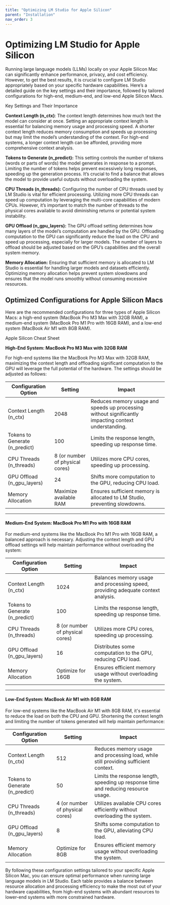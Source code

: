 ```yaml
---
title: "Optimizing LM Studio for Apple Silicon"
parent: "Installation"
nav_order: 3
---
```

# Optimizing LM Studio for Apple Silicon

Running large language models (LLMs) locally on your Apple Silicon Mac can significantly enhance performance, privacy, and cost efficiency. However, to get the best results, it is crucial to configure LM Studio appropriately based on your specific hardware capabilities. Here’s a detailed guide on the key settings and their importance, followed by tailored configurations for high-end, medium-end, and low-end Apple Silicon Macs.

Key Settings and Their Importance

**Context Length (n_ctx)**: The context length determines how much text the model can consider at once. Setting an appropriate context length is essential for balancing memory usage and processing speed. A shorter context length reduces memory consumption and speeds up processing but may limit the model’s understanding of the context. For high-end systems, a longer context length can be afforded, providing more comprehensive context analysis.

**Tokens to Generate (n_predict):** This setting controls the number of tokens (words or parts of words) the model generates in response to a prompt. Limiting the number of tokens helps prevent excessively long responses, speeding up the generation process. It’s crucial to find a balance that allows the model to provide useful outputs without overloading the system.

**CPU Threads (n_threads):** Configuring the number of CPU threads used by LM Studio is vital for efficient processing. Utilizing more CPU threads can speed up computation by leveraging the multi-core capabilities of modern CPUs. However, it’s important to match the number of threads to the physical cores available to avoid diminishing returns or potential system instability.

**GPU Offload (n_gpu_layers):** The GPU offload setting determines how many layers of the model’s computation are handled by the GPU. Offloading computation to the GPU can significantly reduce the load on the CPU and speed up processing, especially for larger models. The number of layers to offload should be adjusted based on the GPU’s capabilities and the overall system memory.

**Memory Allocation:** Ensuring that sufficient memory is allocated to LM Studio is essential for handling larger models and datasets efficiently. Optimizing memory allocation helps prevent system slowdowns and ensures that the model runs smoothly without consuming excessive resources.

## Optimized Configurations for Apple Silicon Macs

Here are the recommended configurations for three types of Apple Silicon Macs: a high-end system (MacBook Pro M3 Max with 32GB RAM), a medium-end system (MacBook Pro M1 Pro with 16GB RAM), and a low-end system (MacBook Air M1 with 8GB RAM).

Apple Silicon Cheat Sheet

**High-End System: MacBook Pro M3 Max with 32GB RAM**

For high-end systems like the MacBook Pro M3 Max with 32GB RAM, maximizing the context length and offloading significant computation to the GPU will leverage the full potential of the hardware. The settings should be adjusted as follows:

| Configuration Option           | Setting                         | Impact                                                       |
| ------------------------------ | ------------------------------- | ------------------------------------------------------------ |
| Context Length (n_ctx)         | 2048                            | Reduces memory usage and speeds up processing without significantly impacting context understanding. |
| Tokens to Generate (n_predict) | 100                             | Limits the response length, speeding up response time.       |
| CPU Threads (n_threads)        | 8 (or number of physical cores) | Utilizes more CPU cores, speeding up processing.             |
| GPU Offload (n_gpu_layers)     | 24                              | Shifts more computation to the GPU, reducing CPU load.       |
| Memory Allocation              | Maximize available RAM          | Ensures sufficient memory is allocated to LM Studio, preventing slowdowns. |



------



#### **Medium-End System: MacBook Pro M1 Pro with 16GB RAM**

For medium-end systems like the MacBook Pro M1 Pro with 16GB RAM, a balanced approach is necessary. Adjusting the context length and GPU offload settings will help maintain performance without overloading the system:

| Configuration Option           | Setting                         | Impact                                                       |
| ------------------------------ | ------------------------------- | ------------------------------------------------------------ |
| Context Length (n_ctx)         | 1024                            | Balances memory usage and processing speed, providing adequate context analysis. |
| Tokens to Generate (n_predict) | 100                             | Limits the response length, speeding up response time.       |
| CPU Threads (n_threads)        | 8 (or number of physical cores) | Utilizes more CPU cores, speeding up processing.             |
| GPU Offload (n_gpu_layers)     | 16                              | Distributes some computation to the GPU, reducing CPU load.  |
| Memory Allocation              | Optimize for 16GB               | Ensures efficient memory usage without overloading the system. |



------



#### **Low-End System: MacBook Air M1 with 8GB RAM**

For low-end systems like the MacBook Air M1 with 8GB RAM, it's essential to reduce the load on both the CPU and GPU. Shortening the context length and limiting the number of tokens generated will help maintain performance:

| Configuration Option           | Setting                         | Impact                                                       |
| ------------------------------ | ------------------------------- | ------------------------------------------------------------ |
| Context Length (n_ctx)         | 512                             | Reduces memory usage and processing load, while still providing sufficient context. |
| Tokens to Generate (n_predict) | 50                              | Limits the response length, speeding up response time and reducing resource usage. |
| CPU Threads (n_threads)        | 4 (or number of physical cores) | Utilizes available CPU cores efficiently without overloading the system. |
| GPU Offload (n_gpu_layers)     | 8                               | Shifts some computation to the GPU, alleviating CPU load.    |
| Memory Allocation              | Optimize for 8GB                | Ensures efficient memory usage without overloading the system. |


By following these configuration settings tailored to your specific Apple Silicon Mac, you can ensure optimal performance when running large language models in LM Studio. Each table provides a balance between resource allocation and processing efficiency to make the most out of your hardware capabilities, from high-end systems with abundant resources to lower-end systems with more constrained hardware.
